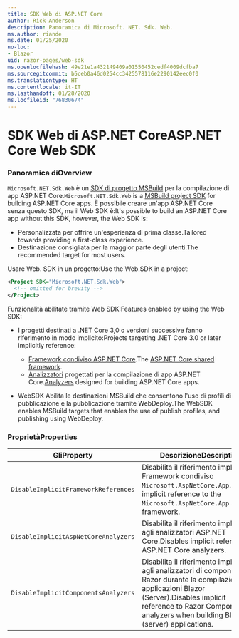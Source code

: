 ```yaml
---
title: SDK Web di ASP.NET Core
author: Rick-Anderson
description: Panoramica di Microsoft. NET. Sdk. Web.
ms.author: riande
ms.date: 01/25/2020
no-loc:
- Blazor
uid: razor-pages/web-sdk
ms.openlocfilehash: 49e21e1a432149409a01550452cedf4009dcfba7
ms.sourcegitcommit: b5ceb0a46d0254cc3425578116e2290142eec0f0
ms.translationtype: HT
ms.contentlocale: it-IT
ms.lasthandoff: 01/28/2020
ms.locfileid: "76830674"
---
```

# <a name="aspnet-core-web-sdk"></a><span data-ttu-id="aadb3-103">SDK Web di ASP.NET Core</span><span class="sxs-lookup"><span data-stu-id="aadb3-103">ASP.NET Core Web SDK</span></span>

### <a name="overview"></a><span data-ttu-id="aadb3-104">Panoramica di</span><span class="sxs-lookup"><span data-stu-id="aadb3-104">Overview</span></span>

<span data-ttu-id="aadb3-105">`Microsoft.NET.Sdk.Web` è un [SDK di progetto MSBuild](https://docs.microsoft.com/visualstudio/msbuild/how-to-use-project-sdk) per la compilazione di app ASP.NET Core.</span><span class="sxs-lookup"><span data-stu-id="aadb3-105">`Microsoft.NET.Sdk.Web` is a [MSBuild project SDK](https://docs.microsoft.com/visualstudio/msbuild/how-to-use-project-sdk) for building ASP.NET Core apps.</span></span> <span data-ttu-id="aadb3-106">È possibile creare un'app ASP.NET Core senza questo SDK, ma il Web SDK è:</span><span class="sxs-lookup"><span data-stu-id="aadb3-106">It's possible to build an ASP.NET Core app without this SDK, however, the Web SDK is:</span></span>

* <span data-ttu-id="aadb3-107">Personalizzata per offrire un'esperienza di prima classe.</span><span class="sxs-lookup"><span data-stu-id="aadb3-107">Tailored towards providing a first-class experience.</span></span>
* <span data-ttu-id="aadb3-108">Destinazione consigliata per la maggior parte degli utenti.</span><span class="sxs-lookup"><span data-stu-id="aadb3-108">The recommended target for most users.</span></span>

<span data-ttu-id="aadb3-109">Usare Web. SDK in un progetto:</span><span class="sxs-lookup"><span data-stu-id="aadb3-109">Use the Web.SDK in a project:</span></span>

  ```xml
  <Project SDK="Microsoft.NET.Sdk.Web">
    <!-- omitted for brevity -->
  </Project>
  ```

<span data-ttu-id="aadb3-110">Funzionalità abilitate tramite Web SDK:</span><span class="sxs-lookup"><span data-stu-id="aadb3-110">Features enabled by using the Web SDK:</span></span>

* <span data-ttu-id="aadb3-111">I progetti destinati a .NET Core 3,0 o versioni successive fanno riferimento in modo implicito:</span><span class="sxs-lookup"><span data-stu-id="aadb3-111">Projects targeting .NET Core 3.0 or later implicitly reference:</span></span>

  * <span data-ttu-id="aadb3-112">[Framework condiviso ASP.NET Core](xref:fundamentals/metapackage-app).</span><span class="sxs-lookup"><span data-stu-id="aadb3-112">The [ASP.NET Core shared framework](xref:fundamentals/metapackage-app).</span></span>
  * <span data-ttu-id="aadb3-113">[Analizzatori](/visualstudio/extensibility/getting-started-with-roslyn-analyzers) progettati per la compilazione di app ASP.NET Core.</span><span class="sxs-lookup"><span data-stu-id="aadb3-113">[Analyzers](/visualstudio/extensibility/getting-started-with-roslyn-analyzers) designed for building ASP.NET Core apps.</span></span>
* <span data-ttu-id="aadb3-114">WebSDK Abilita le destinazioni MSBuild che consentono l'uso di profili di pubblicazione e la pubblicazione tramite WebDeploy.</span><span class="sxs-lookup"><span data-stu-id="aadb3-114">The WebSDK enables MSBuild targets that enables the use of publish profiles, and publishing using WebDeploy.</span></span>

### <a name="properties"></a><span data-ttu-id="aadb3-115">Proprietà</span><span class="sxs-lookup"><span data-stu-id="aadb3-115">Properties</span></span>

| <span data-ttu-id="aadb3-116">Gli</span><span class="sxs-lookup"><span data-stu-id="aadb3-116">Property</span></span> | <span data-ttu-id="aadb3-117">Descrizione</span><span class="sxs-lookup"><span data-stu-id="aadb3-117">Description</span></span> |
| -------- | ----------- |
| `DisableImplicitFrameworkReferences` | <span data-ttu-id="aadb3-118">Disabilita il riferimento implicito al Framework condiviso `Microsoft.AspNetCore.App`.</span><span class="sxs-lookup"><span data-stu-id="aadb3-118">Disables implicit reference to the `Microsoft.AspNetCore.App` shared framework.</span></span> |
| `DisableImplicitAspNetCoreAnalyzers` | <span data-ttu-id="aadb3-119">Disabilita il riferimento implicito agli analizzatori ASP.NET Core.</span><span class="sxs-lookup"><span data-stu-id="aadb3-119">Disables implicit reference to ASP.NET Core analyzers.</span></span> |
| `DisableImplicitComponentsAnalyzers` | <span data-ttu-id="aadb3-120">Disabilita il riferimento implicito agli analizzatori di componenti Razor durante la compilazione di applicazioni Blazor (Server).</span><span class="sxs-lookup"><span data-stu-id="aadb3-120">Disables implicit reference to Razor Components analyzers when building Blazor (server) applications.</span></span> |
